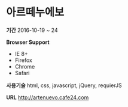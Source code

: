 # 아르떼누에보
**기간**
2016-10-19 ~ 24

**Browser Support**
- IE 8+
- Firefox
- Chrome
- Safari

**사용기술**
html, css, javascript, jQuery, requierJS

**URL**
http://artenuevo.cafe24.com

